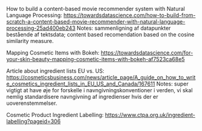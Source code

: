 How to build a content-based movie recommender system with Natural Language Processing: https://towardsdatascience.com/how-to-build-from-scratch-a-content-based-movie-recommender-with-natural-language-processing-25ad400eb243
Notes:  sammenligning af datapunkter bestående af tektsdata; content based recomendation based on the cosine similarity measure.

Mapping Cosmetic Items with Bokeh: https://towardsdatascience.com/for-your-skin-beauty-mapping-cosmetic-items-with-bokeh-af7523ca68e5


Article about ingredient lists EU vs. US: https://cosmeticsbusiness.com/news/article_page/A_guide_on_how_to_write_cosmetics_ingredient_lists_in_EU_US_and_Canada/167611
Notes: super vigtigt at have øje for forskelle i navngivningskonventioner i verden, vi skal nemlig standardisere navngivning af ingredienser hvis der er uoverenstemmelser.

Cosmetic Product Ingredient Labelling: https://www.ctpa.org.uk/ingredient-labelling?pageid=306